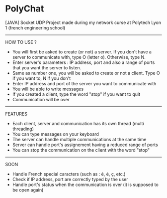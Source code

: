 # PolyChat
[JAVA] Socket UDP
Project made during my network curse at Polytech Lyon 1 (french engineering school)

*********************************************************************************************************************************************
HOW TO USE ?

- You will first be asked to create (or not) a server. If you don't have a server to communicate with, type O (letter o). Otherwise, type N.
- Enter server's parameters : IP address, port and also a range of ports that you want the server to listen.
- Same as number one, you will be asked to create or not a client. Type O if you want to, N if you don't
- Enter IP address and port of the server you want to communicate with
- You will be able to write messages
- If you created a client, type the word "stop" if you want to quit
- Communication will be over

*******************************************************************************************************************************************
FEATURES
- Each client, server and communication has its own thread (multi threading)
- You can type messages on your keyboard
- The server can handle multiple communications at the same time
- Server can handle port's assignement having a reduced range of ports
- You can stop the communication on the client with the word "stop"

*******************************************************************************************************************************************
SOON
- Handle French special caracters (such as : é, è, ç, etc.)
- Check if IP address, port are correctly typed by the user
- Handle port's status when the communication is over (it is supposed to be open again)


